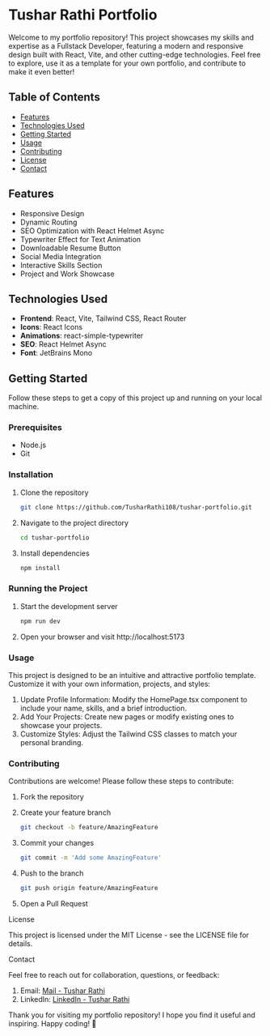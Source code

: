 # Tushar Rathi Portfolio

Welcome to my portfolio repository! This project showcases my skills and expertise as a Fullstack Developer, featuring a modern and responsive design built with React, Vite, and other cutting-edge technologies. Feel free to explore, use it as a template for your own portfolio, and contribute to make it even better!

## Table of Contents

- [Features](#features)
- [Technologies Used](#technologies-used)
- [Getting Started](#getting-started)
- [Usage](#usage)
- [Contributing](#contributing)
- [License](#license)
- [Contact](#contact)

## Features

- Responsive Design
- Dynamic Routing
- SEO Optimization with React Helmet Async
- Typewriter Effect for Text Animation
- Downloadable Resume Button
- Social Media Integration
- Interactive Skills Section
- Project and Work Showcase

## Technologies Used

- **Frontend**: React, Vite, Tailwind CSS, React Router
- **Icons**: React Icons
- **Animations**: react-simple-typewriter
- **SEO**: React Helmet Async
- **Font**: JetBrains Mono

## Getting Started

Follow these steps to get a copy of this project up and running on your local machine.

### Prerequisites

- Node.js
- Git

### Installation

1. Clone the repository

   ```bash
   git clone https://github.com/TusharRathi108/tushar-portfolio.git
   ```
2. Navigate to the project directory

   ```bash
   cd tushar-portfolio
   ```

3. Install dependencies

   ```bash
   npm install
   ```

### Running the Project

1. Start the development server

   ```bash
   npm run dev
   ```

2. Open your browser and visit http://localhost:5173

### Usage

This project is designed to be an intuitive and attractive portfolio template. Customize it with your own information, projects, and styles:

1. Update Profile Information: Modify the HomePage.tsx component to include your name, skills, and a brief introduction.
2. Add Your Projects: Create new pages or modify existing ones to showcase your projects.
3.  Customize Styles: Adjust the Tailwind CSS classes to match your personal branding.

### Contributing

Contributions are welcome! Please follow these steps to contribute:

1. Fork the repository

2. Create your feature branch

   ```bash
   git checkout -b feature/AmazingFeature
   ```

3. Commit your changes

   ```bash
   git commit -m 'Add some AmazingFeature'
   ```

4. Push to the branch

   ```bash
   git push origin feature/AmazingFeature
   ```

5. Open a Pull Request

License

This project is licensed under the MIT License - see the LICENSE file for details.

Contact

Feel free to reach out for collaboration, questions, or feedback:

1. Email: [Mail - Tushar Rathi](tushar.rathi860@gmail.com)
2. LinkedIn: [LinkedIn - Tushar Rathi](https://www.linkedin.com/in/tushar-rathi-2ab6b1230)

Thank you for visiting my portfolio repository! I hope you find it useful and inspiring. Happy coding! 🚀
